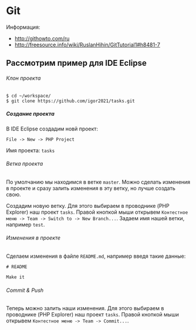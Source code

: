 # Git

Информация:

* http://githowto.com/ru
* http://freesource.info/wiki/RuslanHihin/GitTutorial1#h8481-7

## Рассмотрим пример для IDE Eclipse

###### Клон проекта

```
$ cd ~/workspace/
$ git clone https://github.com/igor2021/tasks.git
```

##### Создание проекта

В IDE Eclipse создадим новй проект:

`File -> New -> PHP Project`

Имя проекта: `tasks`

###### Ветка проекта

По умолчанию мы находимся в ветке `master`. 
Можно сделать изменения в проекте и сразу залить изменения в эту ветку, но лучше создать свою.

Создадим новую ветку. Для этого выбираем в проводнике (PHP Explorer) наш проект `tasks`. 
Правой кнопкой мыши открывем `Контестное меню -> Team -> Switch to -> New Branch...`. Задаем имя нашей ветки, например `test`.


###### Изменения в проекте

Сделаем изменения в файле `README.md`, например введя такие данные:

```
# README

Make it
```

###### Commit & Push

Теперь можно залить наши изменения. Для этого выбираем в проводнике (PHP Explorer) наш проект `tasks`. Правой кнопкой мыши открывем `Контестное меню -> Team -> Commit...`.

 









